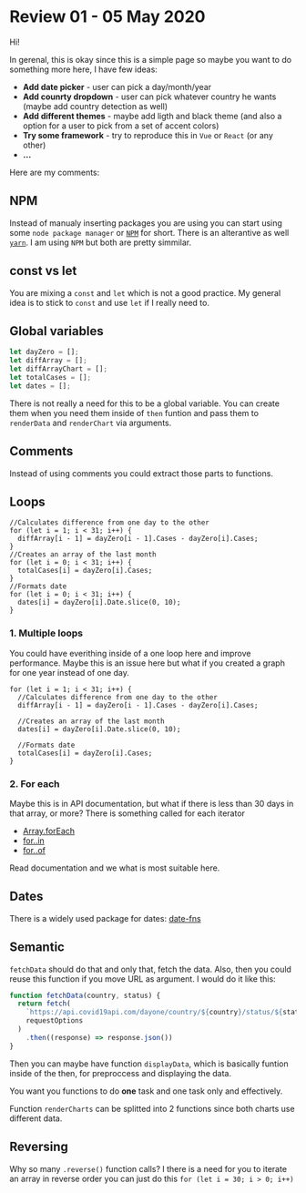 
# Review 01 - 05 May 2020

Hi!

In gerenal, this is okay since this is a simple page so maybe you want to do something more here, I have few ideas:

* **Add date picker** - user can pick a day/month/year
* **Add counrty dropdown** - user can pick whatever country he wants (maybe add country detection as well)
* **Add different themes** - maybe add ligth and black theme (and also a option for a user to pick from a set of accent colors)
* **Try some framework** - try to reproduce this in `Vue` or `React` (or any other)
* **...**

Here are my comments:

## NPM

Instead of manualy inserting packages you are using you can start using some `node package manager` or [`NPM`](https://www.npmjs.com/) for short.
There is an alterantive as well [`yarn`](https://yarnpkg.com/). I am using `NPM` but both are pretty simmilar.

## const vs let

You are mixing a `const` and `let` which is not a good practice. My general idea is to stick to `const` and use `let` if I really need to.

## Global variables

```js
let dayZero = [];
let diffArray = [];
let diffArrayChart = [];
let totalCases = [];
let dates = [];
```

There is not really a need for this to be a global variable. You can create them when you need them inside of `then` funtion
and pass them to `renderData` and `renderChart` via arguments.

## Comments

Instead of using comments you could extract those parts to functions.

## Loops

```
//Calculates difference from one day to the other
for (let i = 1; i < 31; i++) {
  diffArray[i - 1] = dayZero[i - 1].Cases - dayZero[i].Cases;
}
//Creates an array of the last month
for (let i = 0; i < 31; i++) {
  totalCases[i] = dayZero[i].Cases;
}
//Formats date
for (let i = 0; i < 31; i++) {
  dates[i] = dayZero[i].Date.slice(0, 10);
}
```

### 1. Multiple loops

You could have everithing inside of a one loop here and improve performance.
Maybe this is an issue here but what if you created a graph for one year instead of one day.


```
for (let i = 1; i < 31; i++) {
  //Calculates difference from one day to the other
  diffArray[i - 1] = dayZero[i - 1].Cases - dayZero[i].Cases;
  
  //Creates an array of the last month
  dates[i] = dayZero[i].Date.slice(0, 10);
  
  //Formats date
  totalCases[i] = dayZero[i].Cases;
}
```

### 2. For each

Maybe this is in API documentation, but what if there is less than 30 days in that array, or more? There is something called for each iterator

* [Array.forEach](https://developer.mozilla.org/en-US/docs/Web/JavaScript/Reference/Global_Objects/Array/forEach)
* [for..in](https://developer.mozilla.org/en-US/docs/Web/JavaScript/Reference/Statements/for...in)
* [for..of](https://developer.mozilla.org/en-US/docs/Web/JavaScript/Reference/Statements/for...of)

Read documentation and we what is most suitable here.

## Dates

There is a widely used package for dates: [date-fns](https://date-fns.org/)

## Semantic

`fetchData` should do that and only that, fetch the data. Also, then you could reuse this function if you move URL as argument. I would do it like this:

```js
function fetchData(country, status) {
  return fetch(
    `https://api.covid19api.com/dayone/country/${country}/status/${status}`,
    requestOptions
  )
    .then((response) => response.json())
}
```

Then you can maybe have function `displayData`, which is basically funtion inside of the then, for preproccess and displaying the data.

You want you functions to do **one** task and one task only and effectively.

Function `renderCharts` can be splitted into 2 functions since both charts use different data.

## Reversing

Why so many `.reverse()` function calls? I there is a need for you to iterate an array in reverse order you can just do this `for (let i = 30; i > 0; i++)`















